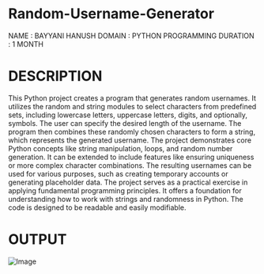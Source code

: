 # Random-Username-Generator
NAME : BAYYANI HANUSH
DOMAIN : PYTHON PROGRAMMING
DURATION : 1 MONTH

# DESCRIPTION

This Python project creates a program that generates random usernames.  It utilizes the random and string modules to select characters from predefined sets, including lowercase letters, uppercase letters, digits, and optionally, symbols. The user can specify the desired length of the username. The program then combines these randomly chosen characters to form a string, which represents the generated username.  The project demonstrates core Python concepts like string manipulation, loops, and random number generation.  It can be extended to include features like ensuring uniqueness or more complex character combinations.  The resulting usernames can be used for various purposes, such as creating temporary accounts or generating placeholder data.  The project serves as a practical exercise in applying fundamental programming principles.  It offers a foundation for understanding how to work with strings and randomness in Python.  The code is designed to be readable and easily modifiable.

# OUTPUT

![Image](https://github.com/user-attachments/assets/cf016a6b-1904-423e-830a-758e6741dcfb)
